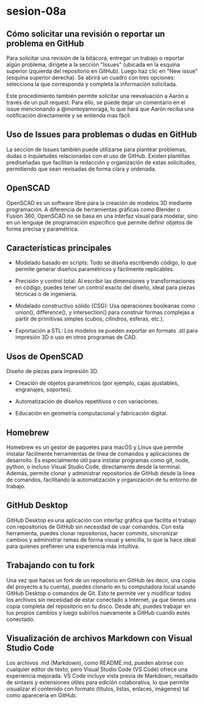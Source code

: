 # sesion-08a

## Cómo solicitar una revisión o reportar un problema en GitHub

Para solicitar una revisión de la bitácora, entregar un trabajo o reportar algún problema, dirígete a la sección "Issues" (ubicada en la esquina superior izquierda del repositorio en GitHub). Luego haz clic en "New issue" (esquina superior derecha). Se abrirá un cuadro con tres opciones: selecciona la que corresponda y completa la información solicitada.

Este procedimiento también permite solicitar una reevaluación a Aarón a través de un pull request. Para ello, se puede dejar un comentario en el issue mencionando a @montoyamoraga, lo que hará que Aarón reciba una notificación directamente y se entienda mas fácil.

## Uso de Issues para problemas o dudas en GitHub

La sección de Issues también puede utilizarse para plantear problemas, dudas o inquietudes relacionadas con el uso de GitHub. Existen plantillas prediseñadas que facilitan la redacción y organización de estas solicitudes, permitiendo que sean revisadas de forma clara y ordenada.

## OpenSCAD

OpenSCAD es un software libre para la creación de modelos 3D mediante programación. A diferencia de herramientas gráficas como Blender o Fusion 360, OpenSCAD no se basa en una interfaz visual para modelar, sino en un lenguaje de programación específico que permite definir objetos de forma precisa y paramétrica.

## Características principales

- Modelado basado en scripts: Todo se diseña escribiendo código, lo que permite generar diseños paramétricos y fácilmente replicables.

- Precisión y control total: Al escribir las dimensiones y transformaciones en código, puedes tener un control exacto del diseño, ideal para piezas técnicas o de ingeniería.

- Modelado constructivo sólido (CSG): Usa operaciones booleanas como union(), difference(), y intersection() para construir formas complejas a partir de primitivas simples (cubos, cilindros, esferas, etc.).

- Exportación a STL: Los modelos se pueden exportar en formato .stl para impresión 3D o uso en otros programas de CAD.

## Usos de OpenSCAD

Diseño de piezas para impresión 3D.

- Creación de objetos paramétricos (por ejemplo, cajas ajustables, engranajes, soportes).

- Automatización de diseños repetitivos o con variaciones.

- Educación en geometría computacional y fabricación digital.

## Homebrew

Homebrew es un gestor de paquetes para macOS y Linux que permite instalar fácilmente herramientas de línea de comandos y aplicaciones de desarrollo. Es especialmente útil para instalar programas como git, node, python, o incluso Visual Studio Code, directamente desde la terminal. Además, permite clonar y administrar repositorios de GitHub desde la línea de comandos, facilitando la automatización y organización de tu entorno de trabajo.

## GitHub Desktop

GitHub Desktop es una aplicación con interfaz gráfica que facilita el trabajo con repositorios de GitHub sin necesidad de usar comandos. Con esta herramienta, puedes clonar repositorios, hacer commits, sincronizar cambios y administrar ramas de forma visual y sencilla, lo que la hace ideal para quienes prefieren una experiencia más intuitiva.

## Trabajando con tu fork

Una vez que haces un fork de un repositorio en GitHub (es decir, una copia del proyecto a tu cuenta), puedes clonarlo en tu computadora local usando GitHub Desktop o comandos de Git. Esto te permite ver y modificar todos los archivos sin necesidad de estar conectado a Internet, ya que tienes una copia completa del repositorio en tu disco. Desde ahí, puedes trabajar en tus propios cambios y luego subirlos nuevamente a GitHub cuando estés conectado.

## Visualización de archivos Markdown con Visual Studio Code

Los archivos .md (Markdown), como README.md, pueden abrirse con cualquier editor de texto, pero Visual Studio Code (VS Code) ofrece una experiencia mejorada. VS Code incluye vista previa de Markdown, resaltado de sintaxis y extensiones útiles para edición colaborativa, lo que permite visualizar el contenido con formato (títulos, listas, enlaces, imágenes) tal como aparecería en GitHub.

